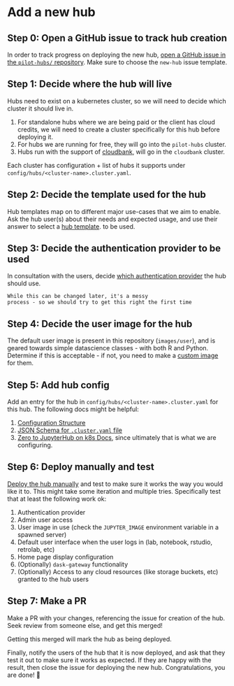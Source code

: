 # Add a new hub

## Step 0: Open a GitHub issue to track hub creation

In order to track progress on deploying the new hub, [open a GitHub issue in the
`pilot-hubs/` repository](https://github.com/2i2c-org/pilot-hubs/issues/new/choose).
Make sure to choose the `new-hub` issue template.

## Step 1: Decide where the hub will live

Hubs need to exist on a kubernetes cluster, so we will need to
decide which cluster it should live in.

1. For standalone hubs where we are being paid or the client has cloud
   credits, we will need to create a cluster specifically for this hub
   before deploying it.
2. For hubs we are running for free, they will go into the `pilot-hubs`
   cluster.
3. Hubs run with the support of [cloudbank](https://www.cloudbank.org/),
   will go in the `cloudbank` cluster.

Each cluster has configuration + list of hubs it supports under
`config/hubs/<cluster-name>.cluster.yaml`.

## Step 2: Decide the template used for the hub

Hub templates map on to different major use-cases that we aim to enable.
Ask the hub user(s) about their needs and expected usage, and use their answer to select a [hub template](../../topic/hub-templates.md).
to be used.

## Step 3: Decide the authentication provider to be used

In consultation with the users, decide
[which authentication provider](https://pilot.2i2c.org/en/latest/admin/configuration/login.html#authentication)
the hub should use.


```{note}
While this can be changed later, it's a messy
process - so we should try to get this right the first time
```

## Step 4: Decide the user image for the hub

The default user image is present in this repository (`images/user`),
and is geared towards simple datascience classes - with both R and
Python. Determine if this is acceptable - if not, you need to
make a [custom image](../configure/update-env.md) for them.

## Step 5: Add hub config

Add an entry for the hub in `config/hubs/<cluster-name>.cluster.yaml` for this hub.
The following docs might be helpful:

1. [Configuration Structure](../../topic/config.md)
2. [JSON Schema for `.cluster.yaml` file](https://github.com/2i2c-org/pilot-hubs/blob/master/config/hubs/schema.yaml)
3. [Zero to JupyterHub on k8s Docs](https://zero-to-jupyterhub.readthedocs.io/en/latest/), since ultimately
   that is what we are configuring.

## Step 6: Deploy manually and test

[Deploy the hub manually](./manual-deploy.md) and test to make sure it works
the way you would like it to. This might take some iteration and multiple
tries. Specifically test that at least the following work ok:

1. Authentication provider
2. Admin user access
3. User image in use (check the `JUPYTER_IMAGE` environment variable in a spawned server)
4. Default user interface when the user logs in (lab, notebook, rstudio, retrolab, etc)
5. Home page display configuration
6. (Optionally) `dask-gateway` functionality
7. (Optionally) Access to any cloud resources (like storage buckets, etc)
   granted to the hub users

## Step 7: Make a PR

Make a PR with your changes, referencing the issue for creation of the hub. Seek
review from someone else, and get this merged!

Getting this merged will mark the hub as being deployed.

Finally, notify the users of the hub that it is now deployed, and ask that they test it out to make sure it works as expected.
If they are happy with the result, then close the issue for deploying the new hub.
Congratulations, you are done! 🎉
